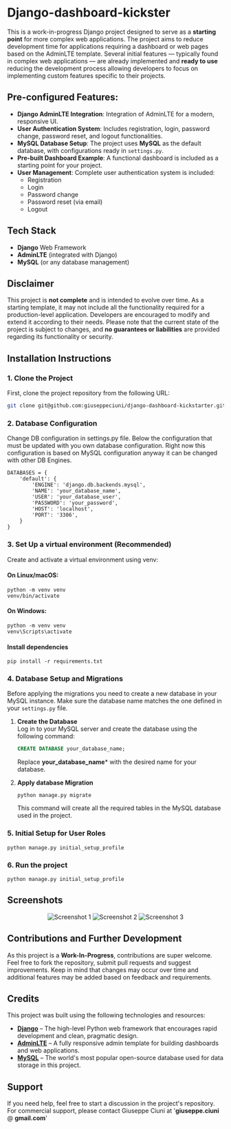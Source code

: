 
# Django-dashboard-kickster 

This is a work-in-progress Django project designed to serve as a **starting point** for more complex web applications. 
The project aims to reduce development time for applications requiring a dashboard or web pages based on the AdminLTE 
template. 
Several initial features — typically found in complex web applications — are already implemented and **ready 
to use** reducing the development process allowing developers to focus on implementing custom features specific 
to their projects.


## Pre-configured Features:
- **Django AdminLTE Integration**: Integration of AdminLTE for a modern, responsive UI.
- **User Authentication System**: Includes registration, login, password change, password reset, and logout functionalities.
- **MySQL Database Setup**: The project uses **MySQL** as the default database, with configurations ready in `settings.py`.
- **Pre-built Dashboard Example**: A functional dashboard is included as a starting point for your project.
- **User Management**: Complete user authentication system is included:
  - Registration
  - Login
  - Password change
  - Password reset (via email)
  - Logout


## Tech Stack

- **Django** Web Framework
- **AdminLTE** (integrated with Django)
- **MySQL** (or any database management)

## Disclaimer

This project is **not complete** and is intended to evolve over time. As a starting template, it may not include all
the functionality required for a production-level application. Developers are encouraged to modify and extend it 
according to their needs. Please note that the current state of the project is subject to changes, and 
**no guarantees or liabilities** are provided regarding its functionality or security.



## Installation Instructions

### 1. Clone the Project

First, clone the project repository from the following URL:

```bash
git clone git@github.com:giuseppeciuni/django-dashboard-kickstarter.git
```


### 2. Database Configuration 
Change DB configuration in settings.py file. Below the configuration that must be updated with you own database configuration.
Right now this configuration is based on MySQL configuration anyway it can be changed with other DB Engines.

```
DATABASES = {
    'default': {
        'ENGINE': 'django.db.backends.mysql',
        'NAME': 'your_database_name',
        'USER': 'your_database_user',
        'PASSWORD': 'your_password',
        'HOST': 'localhost',
        'PORT': '3306',
    }
}
```

### 3. Set Up a virtual environment (Recommended)

Create and activate a virtual environment using venv:


#### On Linux/macOS:
```
python -m venv venv
venv/bin/activate
```

#### On Windows:
```
python -m venv venv
venv\Scripts\activate
```


#### Install dependencies
```
pip install -r requirements.txt
```




### 4. Database Setup and Migrations

Before applying the migrations you need to create a new database in your MySQL instance. Make sure the database 
name matches the one defined in your `settings.py` file.

1. **Create the Database**  
   Log in to your MySQL server and create the database using the following command:

   ```sql
   CREATE DATABASE your_database_name;
    ```
    Replace **your_database_name*** with the desired name for your database.   


2. **Apply database Migration**
   ```
   python manage.py migrate
   ```
   This command will create all the required tables in the MySQL database used in the project.





### 5. Initial Setup for User Roles

```
python manage.py initial_setup_profile
```





### 6. Run the project
```
python manage.py initial_setup_profile
```


## Screenshots


<p align="center">
    <img src="github_screenshots/img_4.png" alt="Screenshot 1" />
    <img src="github_screenshots/img.png" alt="Screenshot 2" />
    <img src="github_screenshots/img_5.png" alt="Screenshot 3" />
</p>

## Contributions and Further Development
As this project is a **Work-In-Progress**, contributions are super welcome. Feel free to fork the repository, submit pull 
requests and suggest improvements. Keep in mind that changes may occur over time and additional features may be added 
based on feedback and requirements.



## Credits

This project was built using the following technologies and resources:

- **[Django](https://www.djangoproject.com/)** – The high-level Python web framework that encourages rapid development and clean, pragmatic design.
- **[AdminLTE](https://adminlte.io/)** – A fully responsive admin template for building dashboards and web applications.
- **[MySQL](https://www.mysql.com/)** – The world's most popular open-source database used for data storage in this project.




## Support

If you need help, feel free to start a discussion in the project's repository. For commercial support, please contact 
Giuseppe Ciuni at '**giuseppe.ciuni** @ **gmail.com**' 
